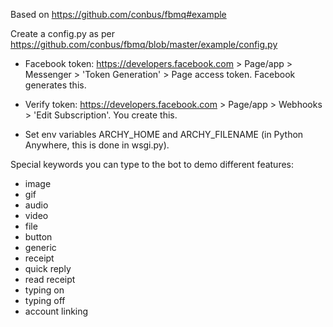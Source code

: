 

Based on https://github.com/conbus/fbmq#example

Create a config.py as per https://github.com/conbus/fbmq/blob/master/example/config.py

* Facebook token: https://developers.facebook.com > Page/app > Messenger > 'Token Generation' > Page access token. Facebook generates this.

* Verify token: https://developers.facebook.com > Page/app > Webhooks > 'Edit Subscription'. You create this.

* Set env variables ARCHY_HOME and ARCHY_FILENAME (in Python Anywhere, this is done in wsgi.py).



Special keywords you can type to the bot to demo different features:

* image
* gif
* audio
* video
* file
* button
* generic
* receipt
* quick reply
* read receipt
* typing on
* typing off
* account linking